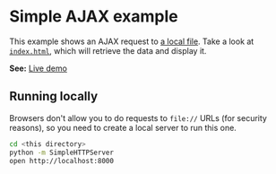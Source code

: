 # Simple AJAX example

This example shows an AJAX request to [a local file](example.json). Take a look at [`index.html`](index.html), which will retrieve the data and display it.

**See:** [Live demo](http://advanced-js.github.io/deck/demos/ajax/simple/)

## Running locally

Browsers don't allow you to do requests to `file://` URLs (for security reasons), so you need to create a local server to run this one.

```bash
cd <this directory>
python -m SimpleHTTPServer
open http://localhost:8000
```
